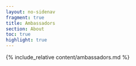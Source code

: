 ```yaml
---
layout: no-sidenav
fragment: true
title: Ambassadors
section: About
toc: true
highlight: true
---
```


{% include_relative content/ambassadors.md %}
